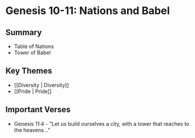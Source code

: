 # Genesis 10-11: Nations and Babel

## Summary
- Table of Nations
- Tower of Babel

## Key Themes
- [[Diversity | Diversity]]
- [[Pride | Pride]]

## Important Verses
- Genesis 11:4 - "Let us build ourselves a city, with a tower that reaches to the heavens..."
